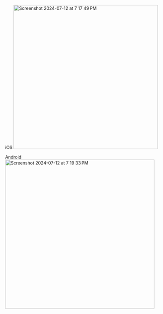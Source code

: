 iOS
<img width="464" alt="Screenshot 2024-07-12 at 7 17 49 PM" src="https://github.com/user-attachments/assets/1df0e497-ffa4-42c7-a8a6-e5baaea9cad5">

Android
<img width="480" alt="Screenshot 2024-07-12 at 7 19 33 PM" src="https://github.com/user-attachments/assets/c584998f-952b-4e2f-a8e5-32577faa4d55">
